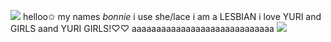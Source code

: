 ![](https://files.catbox.moe/f16ri7.gif) helloo✩ my names *bonnie* i use she/lace i am a LESBIAN i love YURI and GIRLS aand YURI GIRLS!♡♡ aaaaaaaaaaaaaaaaaaaaaaaaaaaaa   ![](https://files.catbox.moe/f16ri7.gif)
